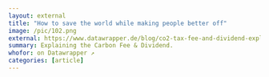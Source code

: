 ```yaml
---
layout: external
title: "How to save the world while making people better off"
image: /pic/102.png
external: https://www.datawrapper.de/blog/co2-tax-fee-and-dividend-explained/
summary: Explaining the Carbon Fee & Dividend.
whofor: on Datawrapper ↗
categories: [article]
---
```

